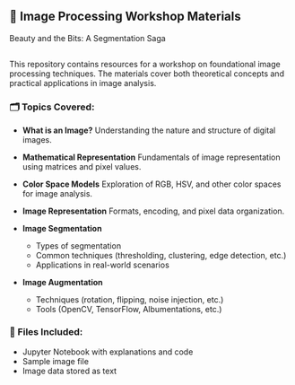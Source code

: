 ## 📸 Image Processing Workshop Materials
Beauty and the Bits: A Segmentation Saga
##
This repository contains resources for a workshop on foundational image processing techniques. The materials cover both theoretical concepts and practical applications in image analysis.

### 🗂 Topics Covered:

* **What is an Image?**
  Understanding the nature and structure of digital images.

* **Mathematical Representation**
  Fundamentals of image representation using matrices and pixel values.

* **Color Space Models**
  Exploration of RGB, HSV, and other color spaces for image analysis.

* **Image Representation**
  Formats, encoding, and pixel data organization.

* **Image Segmentation**

  * Types of segmentation
  * Common techniques (thresholding, clustering, edge detection, etc.)
  * Applications in real-world scenarios

* **Image Augmentation**

  * Techniques (rotation, flipping, noise injection, etc.)
  * Tools (OpenCV, TensorFlow, Albumentations, etc.)

### 📁 Files Included:

* Jupyter Notebook with explanations and code
* Sample image file
* Image data stored as text
